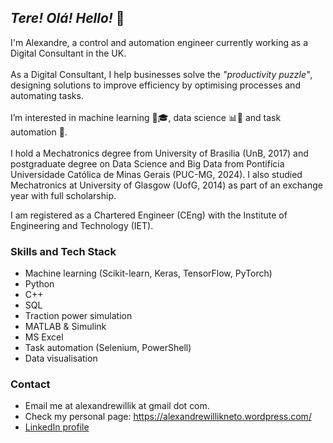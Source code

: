 

## _Tere! Olá! Hello!_ 👋

I'm Alexandre, a control and automation engineer currently working as a Digital Consultant in the UK. 
<br/><br/>
As a Digital Consultant, I help businesses solve the _"productivity puzzle"_, designing solutions to improve efficiency by optimising processes and automating tasks.
<br/><br/>
I’m interested in machine learning 🤖🎓, data science 📊🔬 and task automation 🤖.
<br/><br/>
I hold a Mechatronics degree from University of Brasilia (UnB, 2017) and postgraduate degree on Data Science and Big Data from Pontifícia Universidade Católica de Minas Gerais (PUC-MG, 2024). I also studied Mechatronics at University of Glasgow (UofG, 2014) as part of an exchange year with full scholarship.

I am registered as a Chartered Engineer (CEng) with the Institute of Engineering and Technology (IET).

### Skills and Tech Stack

- Machine learning (Scikit-learn, Keras, TensorFlow, PyTorch)
- Python
- C++
- SQL
- Traction power simulation
- MATLAB & Simulink
- MS Excel
- Task automation (Selenium, PowerShell)
- Data visualisation

### Contact

- Email me at alexandrewillik at gmail dot com.
- Check my personal page: https://alexandrewillikneto.wordpress.com/
- [LinkedIn profile](https://www.linkedin.com/in/alexandre-willik-neto-411633122/)

